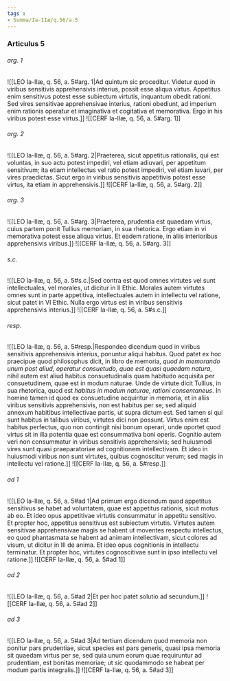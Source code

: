 ```yaml
---
tags : 
- Summa/Ia-IIæ/q.56/a.5
---
```


### Articulus 5

###### arg. 1
![[LEO Ia-IIæ, q. 56, a. 5#arg. 1|Ad quintum sic proceditur. Videtur quod in viribus sensitivis apprehensivis interius, possit esse aliqua virtus. Appetitus enim sensitivus potest esse subiectum virtutis, inquantum obedit rationi. Sed vires sensitivae apprehensivae interius, rationi obediunt, ad imperium enim rationis operatur et imaginativa et cogitativa et memorativa. Ergo in his viribus potest esse virtus.]]
![[CERF Ia-IIæ, q. 56, a. 5#arg. 1]]

###### arg. 2
![[LEO Ia-IIæ, q. 56, a. 5#arg. 2|Praeterea, sicut appetitus rationalis, qui est voluntas, in suo actu potest impediri, vel etiam adiuvari, per appetitum sensitivum; ita etiam intellectus vel ratio potest impediri, vel etiam iuvari, per vires praedictas. Sicut ergo in viribus sensitivis appetitivis potest esse virtus, ita etiam in apprehensivis.]]
![[CERF Ia-IIæ, q. 56, a. 5#arg. 2]]

###### arg. 3
![[LEO Ia-IIæ, q. 56, a. 5#arg. 3|Praeterea, prudentia est quaedam virtus, cuius partem ponit Tullius memoriam, in sua rhetorica. Ergo etiam in vi memorativa potest esse aliqua virtus. Et eadem ratione, in aliis interioribus apprehensivis viribus.]]
![[CERF Ia-IIæ, q. 56, a. 5#arg. 3]]

###### s.c.
![[LEO Ia-IIæ, q. 56, a. 5#s.c.|Sed contra est quod omnes virtutes vel sunt intellectuales, vel morales, ut dicitur in II Ethic. Morales autem virtutes omnes sunt in parte appetitiva, intellectuales autem in intellectu vel ratione, sicut patet in VI Ethic. Nulla ergo virtus est in viribus sensitivis apprehensivis interius.]]
![[CERF Ia-IIæ, q. 56, a. 5#s.c.]]

###### resp.
![[LEO Ia-IIæ, q. 56, a. 5#resp.|Respondeo dicendum quod in viribus sensitivis apprehensivis interius, ponuntur aliqui habitus. Quod patet ex hoc praecipue quod philosophus dicit, in libro de memoria, *quod in memorando unum post aliud, operatur consuetudo, quae est quasi quaedam natura*, nihil autem est aliud habitus consuetudinalis quam habitudo acquisita per consuetudinem, quae est in modum naturae. Unde de virtute dicit Tullius, in sua rhetorica, quod est *habitus in modum naturae, rationi consentaneus*. In homine tamen id quod ex consuetudine acquiritur in memoria, et in aliis viribus sensitivis apprehensivis, non est habitus per se; sed aliquid annexum habitibus intellectivae partis, ut supra dictum est. Sed tamen si qui sunt habitus in talibus viribus, virtutes dici non possunt. Virtus enim est habitus perfectus, quo non contingit nisi bonum operari, unde oportet quod virtus sit in illa potentia quae est consummativa boni operis. Cognitio autem veri non consummatur in viribus sensitivis apprehensivis; sed huiusmodi vires sunt quasi praeparatoriae ad cognitionem intellectivam. Et ideo in huiusmodi viribus non sunt virtutes, quibus cognoscitur verum; sed magis in intellectu vel ratione.]]
![[CERF Ia-IIæ, q. 56, a. 5#resp.]]

###### ad 1
![[LEO Ia-IIæ, q. 56, a. 5#ad 1|Ad primum ergo dicendum quod appetitus sensitivus se habet ad voluntatem, quae est appetitus rationis, sicut motus ab eo. Et ideo opus appetitivae virtutis consummatur in appetitu sensitivo. Et propter hoc, appetitus sensitivus est subiectum virtutis. Virtutes autem sensitivae apprehensivae magis se habent ut moventes respectu intellectus, eo quod phantasmata se habent ad animam intellectivam, sicut colores ad visum, ut dicitur in III de anima. Et ideo opus cognitionis in intellectu terminatur. Et propter hoc, virtutes cognoscitivae sunt in ipso intellectu vel ratione.]]
![[CERF Ia-IIæ, q. 56, a. 5#ad 1]]

###### ad 2
![[LEO Ia-IIæ, q. 56, a. 5#ad 2|Et per hoc patet solutio ad secundum.]]
![[CERF Ia-IIæ, q. 56, a. 5#ad 2]]

###### ad 3
![[LEO Ia-IIæ, q. 56, a. 5#ad 3|Ad tertium dicendum quod memoria non ponitur pars prudentiae, sicut species est pars generis, quasi ipsa memoria sit quaedam virtus per se, sed quia unum eorum quae requiruntur ad prudentiam, est bonitas memoriae; ut sic quodammodo se habeat per modum partis integralis.]]
![[CERF Ia-IIæ, q. 56, a. 5#ad 3]]

